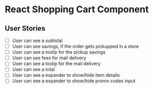 # React Shopping Cart Component

## User Stories

- [ ] User can see a subtotal
- [ ] User can see savings, if the order gets pickupped in a store
- [ ] User can see a toolip for the pickup savings
- [ ] User can see fees for mail delivery
- [ ] User can see a toolip for the mail delivery
- [ ] User can see a total
- [ ] User can see a expander to show/hide item details
- [ ] User can see a expander to show/hide promo codes input
